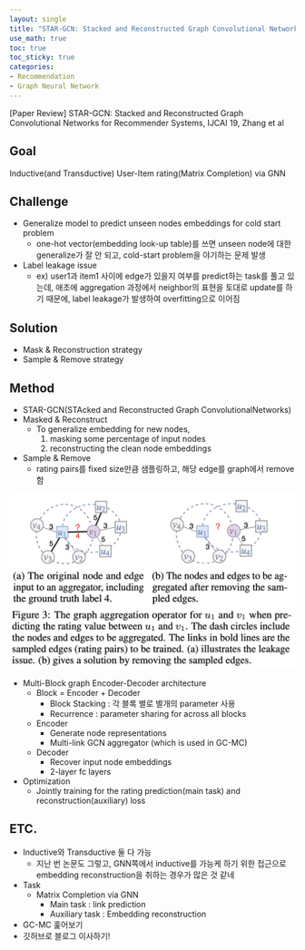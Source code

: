 ```yaml
---
layout: single
title: "STAR-GCN: Stacked and Reconstructed Graph Convolutional Networks for Recommender Systems, IJCAI 19"
use_math: true
toc: true
toc_sticky: true
categories:
- Recommendation
- Graph Neural Network
---
```


[Paper Review] STAR-GCN: Stacked and Reconstructed Graph Convolutional Networks for Recommender Systems, IJCAI 19, Zhang et al

## Goal
Inductive(and Transductive) User-Item rating(Matrix Completion) via GNN

## Challenge
- Generalize model to predict unseen nodes embeddings for cold start problem
  - one-hot vector(embedding look-up table)를 쓰면 unseen node에 대한 generalize가 잘 안 되고, cold-start problem을 야기하는 문제 발생
- Label leakage issue
    - ex) user1과 item1 사이에 edge가 있을지 여부를 predict하는 task를 풀고 있는데, 애초에 aggregation 과정에서 neighbor의 표현을 토대로 update를 하기 때문에, label leakage가 발생하여 overfitting으로 이어짐

## Solution
- Mask & Reconstruction strategy
- Sample & Remove strategy

## Method
- STAR-GCN(STAcked and Reconstructed Graph ConvolutionalNetworks)
- Masked & Reconstruct
  - To generalize embedding for new nodes, 
    1. masking some percentage of input nodes
    2. reconstructing the clean node embeddings
- Sample & Remove
  - rating pairs를 fixed size만큼 샘플링하고, 해당 edge를 graph에서 remove함

![](assets/images/post_images/stargcn.png)

- Multi-Block graph Encoder-Decoder architecture
  - Block = Encoder + Decoder
      - Block Stacking : 각 블록 별로 별개의 parameter 사용
      - Recurrence : parameter sharing for across all blocks
  - Encoder
      - Generate node representations
      - Multi-link GCN aggregator (which is used in GC-MC)
  - Decoder
      - Recover input node embeddings
      - 2-layer fc layers
- Optimization
  - Jointly training for the rating prediction(main task) and reconstruction(auxiliary) loss

## ETC.
- Inductive와 Transductive 둘 다 가능
  - 지난 번 논문도 그렇고, GNN쪽에서 inductive를 가능케 하기 위한 접근으로 embedding reconstruction을 취하는 경우가 많은 것 같네
- Task
  - Matrix Completion via GNN
    - Main task : link prediction
    - Auxiliary task : Embedding reconstruction
- GC-MC 훑어보기
- 깃허브로 블로그 이사하기!
